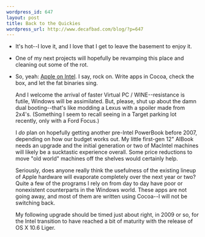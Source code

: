 ```yaml
--- 
wordpress_id: 647
layout: post
title: Back to the Quickies
wordpress_url: http://www.decafbad.com/blog/?p=647
---
```

* It's hot--I love it, and I love that I get to leave the basement to enjoy it.

* One of my next projects will hopefully be revamping this place and cleaning out some of the rot.

* So, yeah: [Apple on Intel][aoi].  I say, rock on.  Write apps in Cocoa, check the box, and let the fat binaries sing.  

  And I welcome the arrival of faster Virtual PC / WINE--resistance is futile, Windows will be assimilated.  But, please, shut up about the damn dual booting--that's like modding a Lexus with a spoiler made from 2x4's.  (Something I seem to recall seeing in a Target parking lot recently, only with a Ford Focus.)

  I *do* plan on hopefully getting another pre-Intel PowerBook before 2007, depending on how our budget works out.  My little first-gen 12" AlBook needs an upgrade and the initial generation or two of MacIntel machines will likely be a sucktastic experience overall.  Some price reductions to move "old world" machines off the shelves would certainly help.

  Seriously, does anyone really think the usefulness of the existing lineup of Apple hardware will evaporate completely over the next year or two?  Quite a few of the programs I rely on from day to day have poor or nonexistent counterparts in the Windows world.  These apps are not going away, and most of them are written using Cocoa--I will not be switching back.  

  My following upgrade should be timed just about right, in 2009 or so, for the Intel transition to have reached a bit of maturity with the release of OS X 10.6 Liger.

[aoi]: http://www.apple.com/pr/library/2005/jun/06intel.html
